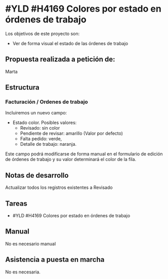 # #YLD #H4169 Colores por estado en órdenes de trabajo

Los objetivos de este proyecto son:
+ Ver de forma visual el estado de las órdenes de trabajo

## Propuesta realizada a petición de:
Marta

## Estructura

### Facturación / Ordenes de trabajo
Incluiremos un nuevo campo:
+ Estado color. Posibles valores:
    + Revisado: sin color
    + Pendiente de revisar: amarillo (Valor por defecto)
    + Falta pedido: verde,
    + Detalle de trabajo: naranja.

Este campo podrá modificarse de forma manual en el formulario de edición de órdenes de trabajo y su valor determinará el color de la fila.

## Notas de desarrollo
Actualizar todos los registros existentes a Revisado


## Tareas
* #YLD #H4169 Colores por estado en órdenes de trabajo

## Manual
No es necesario manual

## Asistencia a puesta en marcha
No es necesaria.
